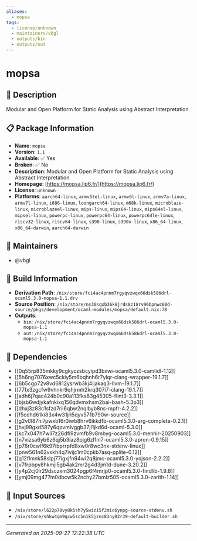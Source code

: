 ```yaml
---
aliases:
  - mopsa
tags:
  - license/unknown
  - maintainers/vbgl
  - outputs/bin
  - outputs/out
---
```


# mopsa

## 📝 Description

Modular and Open Platform for Static Analysis using Abstract Interpretation

## 📋 Package Information

- **Name**: `mopsa`
- **Version**: `1.1`
- **Available**: ✅ Yes
- **Broken**: ✅ No
- **Description**: Modular and Open Platform for Static Analysis using Abstract Interpretation
- **Homepage**: [https://mopsa.lip6.fr/](https://mopsa.lip6.fr/)
- **License**: `unknown`
- **Platforms**: `aarch64-linux`, `armv5tel-linux`, `armv6l-linux`, `armv7a-linux`, `armv7l-linux`, `i686-linux`, `loongarch64-linux`, `m68k-linux`, `microblaze-linux`, `microblazeel-linux`, `mips-linux`, `mips64-linux`, `mips64el-linux`, `mipsel-linux`, `powerpc-linux`, `powerpc64-linux`, `powerpc64le-linux`, `riscv32-linux`, `riscv64-linux`, `s390-linux`, `s390x-linux`, `x86_64-linux`, `x86_64-darwin`, `aarch64-darwin`
## 👥 Maintainers

- @vbgl


## 🔧 Build Information

- **Derivation Path**: `/nix/store/fci4ac4pnnm7rgyqvzwqx66dsk586drl-ocaml5.3.0-mopsa-1.1.drv`
- **Source Position**: `/nix/store/ns30sqxb36k8jrds8z18rv96bpnwc60d-source/pkgs/development/ocaml-modules/mopsa/default.nix:78`
- **Outputs**:
  - `bin`:  `/nix/store/fci4ac4pnnm7rgyqvzwqx66dsk586drl-ocaml5.3.0-mopsa-1.1`
  - `out`:  `/nix/store/fci4ac4pnnm7rgyqvzwqx66dsk586drl-ocaml5.3.0-mopsa-1.1`

## 🔗 Dependencies

- [[0q55rp835mkky9cgkyczsbcyipd3bxwi-ocaml5.3.0-camlidl-1.12]]
- [[5h6ng7076xwc5ckiy5m6bqhnh6r7ylqr-clang-wrapper-19.1.7]]
- [[6b5cgp72v8vd6812ysrwb3kj4ijakaq3-llvm-19.1.7]]
- [[77fx3zgcfw9vhnkr9qhjrmh2krq307i7-clang-19.1.7]]
- [[adh6j7qac424b0c90a113fks83g45305-flint3-3.3.1]]
- [[bjsb6wdjykafnkixq156qdvmxhsm2bai-bash-5.3p3]]
- [[dhxj3z83c1sfzd7rii6qbw2nqlbyb8ns-mpfr-4.2.2]]
- [[f5cdhd61ki83x4w31jri5qyv571b790w-source]]
- [[g2v0l87hi7pwxb16r0iwb8hrv6ikkdfb-ocaml5.3.0-arg-complete-0.2.1]]
- [[hvj99gxd587y6qpvmlvggb37jl1jkd6d-ocaml-5.3.0]]
- [[kc7x047h7wli7z26dfi9zvmfb9v8mbyg-ocaml5.3.0-menhir-20250903]]
- [[n7vizsa6yb6z6qj5b3iaz8pjg6zl1nl7-ocaml5.3.0-apron-0.9.15]]
- [[p76r0cwlf6k97ibprrpfd8xw0r8wc3nx-stdenv-linux]]
- [[pnw561n62vxkh4q7ivijc1m0cpkb7asq-pplite-0.12]]
- [[q12flmnk58slpj77igxjfn94wi2q8jmc-ocaml5.3.0-yojson-2.2.2]]
- [[v7frpbpy8hkmji5gb4ak2mr2g4d3jm1d-dune-3.20.2]]
- [[y4p2cj0lr29dsczxm3024pgp6f4mrjp0-ocaml5.3.0-findlib-1.9.8]]
- [[ymj09mg477m0dbcw5k2nchy27bmlz505-ocaml5.3.0-zarith-1.14]]

## 📁 Input Sources

- `/nix/store/l622p70vy8k5sh7y5wizi5f2mic6ynpg-source-stdenv.sh`
- `/nix/store/shkw4qm9qcw5sc5n1k5jznc83ny02r39-default-builder.sh`

---
*Generated on 2025-09-27 12:22:38 UTC*
